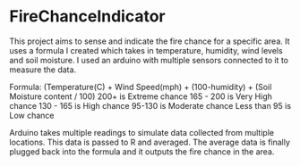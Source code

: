 # FireChanceIndicator
This project aims to sense and indicate the fire chance for a specific area. 
It uses a formula I created which takes in temperature, humidity, wind levels and soil moisture.
I used an arduino with multiple sensors connected to it to measure the data. 

Formula: (Temperature(C) + Wind Speed(mph) + (100-humidity) + (Soil Moisture content / 100)
200+ is Extreme chance
165 - 200 is Very High chance
130 - 165 is High chance
95-130 is Moderate chance
Less than 95 is Low chance

Arduino takes multiple readings to simulate data collected from multiple locations. 
This data is passed to R and averaged. The average data is finally plugged back into the formula and it outputs the fire chance in the area. 
